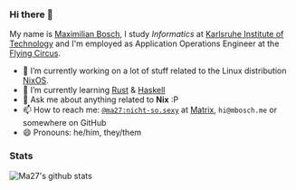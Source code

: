 ### Hi there 👋

My name is [Maximilian Bosch](https://mbosch.me/), I study *Informatics* at [Karlsruhe Institute of Technology](https://www.kit.edu/) and I'm employed
as Application Operations Engineer at the [Flying Circus](https://https://flyingcircus.io//).

- 🔭 I’m currently working on a lot of stuff related to the Linux distribution [NixOS](https://nixos.org/).
- 🌱 I’m currently learning [Rust](https://www.rust-lang.org/) & [Haskell](https://www.haskell.org/)
- 💬 Ask me about anything related to **Nix** :P
- 📫 How to reach me: [`@ma27:nicht-so.sexy`](https://matrix.to/#/@ma27:nicht-so.sexy) at [Matrix](https://matrix.org/), `hi@mbosch.me` or somewhere on GitHub
- 😄 Pronouns: he/him, they/them

### Stats

![Ma27's github stats](https://github-readme-stats.vercel.app/api?username=Ma27&theme=nightowl)

